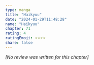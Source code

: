 ```yaml
---
type: manga
title: "Haikyuu"
date: "2024-01-29T11:48:28"
name: "Haikyuu"
chapter: 71
rating: 4
ratingEmoji: ⭐️⭐️⭐️⭐️
share: false
---
```


*[No review was written for this chapter]*
